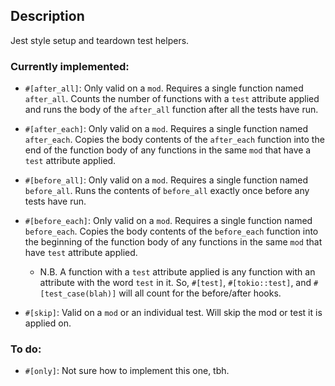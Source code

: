 ## Description
Jest style setup and teardown test helpers.

### Currently implemented:
* `#[after_all]`: Only valid on a `mod`. Requires a single function named `after_all`. Counts the number of functions with a `test` attribute applied and runs the body of the `after_all` function after all the tests have run.
* `#[after_each]`: Only valid on a `mod`. Requires a single function named `after_each`. Copies the body contents of the `after_each` function into the end of the function body of any functions in the same `mod` that have a `test` attribute applied.
* `#[before_all]`: Only valid on a `mod`. Requires a single function named `before_all`. Runs the contents of `before_all` exactly once before any tests have run.
* `#[before_each]`: Only valid on a `mod`. Requires a single function named `before_each`. Copies the body contents of the `before_each` function into the beginning of the function body of any functions in the same `mod` that have `test` attribute applied.
  * N.B. A function with a `test` attribute applied is any function with an attribute with the word `test` in it. So, `#[test]`, `#[tokio::test]`, and `#[test_case(blah)]` will all count for the before/after hooks.

* `#[skip]`: Valid on a `mod` or an individual test. Will skip the mod or test it is applied on.

### To do:
* `#[only]`: Not sure how to implement this one, tbh.
